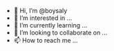 - 👋 Hi, I’m @boysaly
- 👀 I’m interested in ...
- 🌱 I’m currently learning ...
- 💞️ I’m looking to collaborate on ...
- 📫 How to reach me ...

<!---
boysaly/boysaly is a ✨ special ✨ repository because its `README.md` (this file) appears on your GitHub profile.
You can click the Preview link to take a look at your changes.
--->

